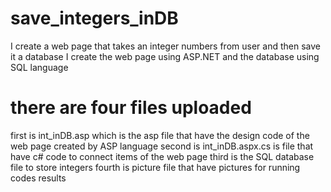 # save_integers_inDB
I create a web page that takes an integer numbers from user and then save it a database 
I create the web page using ASP.NET and the database using SQL language 

# there are four files uploaded
first is int_inDB.asp which is the asp file that have the design code of the web page created by ASP language
second is int_inDB.aspx.cs is file that have c# code to connect items of the web page
third is the SQL database file to store integers
fourth is picture file that have pictures for running codes results 

